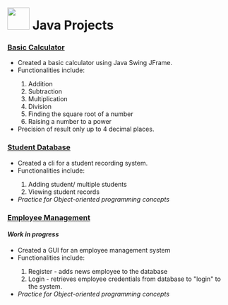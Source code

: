 <h1>
  <img src="https://www.itprotoday.com/sites/itprotoday.com/files/styles/article_featured_retina/public/java-logo.gif?itok=uRcaI6LK"
       width="50 height="25"/>
  Java Projects
</h1>

<h3><a href="https://github.com/galvez-mcj/java-projects/tree/main/basic-calculator">Basic Calculator</a></h3>
<p>
  <ul>
    <li>Created a basic calculator using Java Swing JFrame.</li>
    <li>Functionalities include: </li>
      <ol>
        <li>Addition</li>
        <li>Subtraction</li>
        <li>Multiplication</li>
        <li>Division</li>
        <li>Finding the square root of a number</li>
        <li>Raising a number to a power</li>
      </ol>
    <li>Precision of result only up to 4 decimal places.</li>
  </ul>
</p>

<h3><a href="https://github.com/galvez-mcj/java-projects/tree/main/student-database">Student Database</a></h3>
<p>
  <ul>
    <li>Created a cli for a student recording system.</li>
    <li>Functionalities include:</li>
      <ol>
        <li>Adding student/ multiple students</li>
        <li>Viewing student records</li>
      </ol>
    <li><i>Practice for Object-oriented programming concepts</i></li>
  </ul>
</p>

<h3><a href="https://github.com/galvez-mcj/java-projects/tree/main/EmployeeManagement">Employee Management</a></h3>
<h4><i>Work in progress</i></h4>
<p>
  <ul>
    <li>Created a GUI for an employee management system</li>
    <li>Functionalities include:</li>
      <ol>
        <li>Register - adds news employee to the database</li>
        <li>Login - retrieves employee credentials from database to "login" to the system.</li>
      </ol>
    <li><i>Practice for Object-oriented programming concepts</i></li>
  </ul>
</p>


